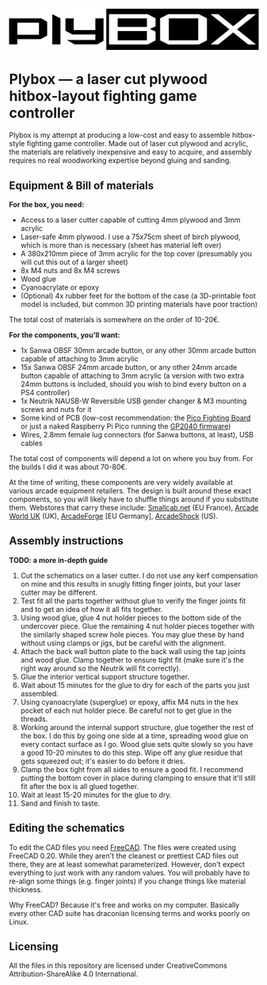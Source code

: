 ![100% original Plybox logo](logo.png)

# Plybox — a laser cut plywood hitbox-layout fighting game controller

Plybox is my attempt at producing a low-cost and easy to assemble hitbox-style fighting game controller. Made out of laser cut plywood and acrylic, the materials are relatively inexpensive and easy to acquire, and assembly requires no real woodworking expertise beyond gluing and sanding.

## Equipment & Bill of materials

**For the box, you need:**

- Access to a laser cutter capable of cutting 4mm plywood and 3mm acrylic
- Laser-safe 4mm plywood. I use a 75x75cm sheet of birch plywood, which is more than is necessary (sheet has material left over)
- A 380x210mm piece of 3mm acrylic for the top cover (presumably you will cut this out of a larger sheet)
- 8x M4 nuts and 8x M4 screws
- Wood glue
- Cyanoacrylate or epoxy
- (Optional) 4x rubber feet for the bottom of the case (a 3D-printable foot model is included, but common 3D printing materials have poor traction)

The total cost of materials is somewhere on the order of 10-20€.

**For the components, you'll want:**

- 1x Sanwa OBSF 30mm arcade button, or any other 30mm arcade button capable of attaching to 3mm acrylic
- 15x Sanwa OBSF 24mm arcade button, or any other 24mm arcade button capable of attaching to 3mm acrylic (a version with two extra 24mm buttons is included, should you wish to bind every button on a PS4 controller)
- 1x Neutrik NAUSB-W Reversible USB gender changer & M3 mounting screws and nuts for it
- Some kind of PCB (low-cost recommendation: the [Pico Fighting Board](https://github.com/FeralAI/PicoFightingBoard) or just a naked Raspberry Pi Pico running the [GP2040 firmware](https://github.com/FeralAI/GP2040))
- Wires, 2.8mm female lug connectors (for Sanwa buttons, at least), USB cables

The total cost of components will depend a lot on where you buy from. For the builds I did it was about 70-80€.

At the time of writing, these components are very widely available at various arcade equipment retailers. The design is built around these exact components, so you will likely have to shuffle things around if you substitute them. Webstores that carry these include: [Smallcab.net](https://www.smallcab.net/) (EU France), [Arcade World UK](https://www.arcadeworlduk.com/) (UK), [ArcadeForge](https://arcadeforge.net/) [EU Germany], [ArcadeShock](https://arcadeshock.com/) (US).

## Assembly instructions

**TODO: a more in-depth guide**

1. Cut the schematics on a laser cutter. I do not use any kerf compensation on mine and this results in snugly fitting finger joints, but your laser cutter may be different.
2. Test fit all the parts together without glue to verify the finger joints fit and to get an idea of how it all fits together.
3. Using wood glue, glue 4 nut holder pieces to the bottom side of the undercover piece. Glue the remaining 4 nut holder pieces together with the similarly shaped screw hole pieces. You may glue these by hand without using clamps or jigs, but be careful with the alignment.
4. Attach the back wall button plate to the back wall using the tap joints and wood glue. Clamp together to ensure tight fit (make sure it's the right way around so the Neutrik will fit correctly).
5. Glue the interior vertical support structure together.
6. Wait about 15 minutes for the glue to dry for each of the parts you just assembled.
7. Using cyanoacrylate (superglue) or epoxy, affix M4 nuts in the hex pocket of each nut holder piece. Be careful not to get glue in the threads.
8. Working around the internal support structure, glue together the rest of the box. I do this by going one side at a time, spreading wood glue on every contact surface as I go. Wood glue sets quite slowly so you have a good 10-20 minutes to do this step. Wipe off any glue residue that gets squeezed out; it's easier to do before it dries.
9. Clamp the box tight from all sides to ensure a good fit. I recommend putting the bottom cover in place during clamping to ensure that it'll still fit after the box is all glued together.
10. Wait at least 15-20 minutes for the glue to dry.
11. Sand and finish to taste.

## Editing the schematics

To edit the CAD files you need [FreeCAD](https://www.freecad.org/). The files were created using FreeCAD 0.20. While they aren't the cleanest or prettiest CAD files out there, they are at least somewhat parameterized. However, don't expect everything to just work with any random values. You will probably have to re-align some things (e.g. finger joints) if you change things like material thickness.

Why FreeCAD? Because it's free and works on my computer. Basically every other CAD suite has draconian licensing terms and works poorly on Linux.

## Licensing

All the files in this repository are licensed under CreativeCommons Attribution-ShareAlike 4.0 International.
